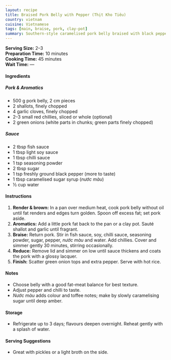 ```yaml
---
layout: recipe
title: Braised Pork Belly with Pepper (Thịt Kho Tiêu)
country: vietnam
cuisine: Vietnamese
tags: [main, braise, pork, clay-pot]
summary: Southern-style caramelised pork belly braised with black pepper — savoury, a little sweet, perfect with rice.
---
```

<div class="recipe-meta">
  <strong>Serving Size:</strong> 2–3<br>
  <strong>Preparation Time:</strong> 10 minutes<br>
  <strong>Cooking Time:</strong> 45 minutes<br>
  <strong>Wait Time:</strong> —<br>
</div>

<h4>Ingredients</h4>
<h5>Pork & Aromatics</h5>
<ul>
<li>500 g pork belly, 2 cm pieces</li>
<li>2 shallots, finely chopped</li>
<li>4 garlic cloves, finely chopped</li>
<li>2–3 small red chillies, sliced or whole (optional)</li>
<li>2 green onions (white parts in chunks; green parts finely chopped)</li>
</ul>

<h5>Sauce</h5>
<ul>
<li>2 tbsp fish sauce</li>
<li>1 tbsp light soy sauce</li>
<li>1 tbsp chilli sauce</li>
<li>1 tsp seasoning powder</li>
<li>2 tbsp sugar</li>
<li>1 tsp freshly ground black pepper (more to taste)</li>
<li>1 tbsp caramelised sugar syrup (<em>nước màu</em>)</li>
<li>½ cup water</li>
</ul>

<h4>Instructions</h4>
<ol>
<li><strong>Render & brown:</strong> In a pan over medium heat, cook pork belly without oil until fat renders and edges turn golden. Spoon off excess fat; set pork aside.</li>
<li><strong>Aromatics:</strong> Add a little pork fat back to the pan or a clay pot. Sauté shallot and garlic until fragrant.</li>
<li><strong>Braise:</strong> Return pork. Stir in fish sauce, soy, chilli sauce, seasoning powder, sugar, pepper, <em>nước màu</em> and water. Add chillies. Cover and simmer gently 30 minutes, stirring occasionally.</li>
<li><strong>Reduce:</strong> Remove lid and simmer on low until sauce thickens and coats the pork with a glossy lacquer.</li>
<li><strong>Finish:</strong> Scatter green onion tops and extra pepper. Serve with hot rice.</li>
</ol>

<h4>Notes</h4>
<ul>
<li>Choose belly with a good fat–meat balance for best texture.</li>
<li>Adjust pepper and chilli to taste.</li>
<li><em>Nước màu</em> adds colour and toffee notes; make by slowly caramelising sugar until deep amber.</li>
</ul>

<h4>Storage</h4>
<ul>
<li>Refrigerate up to 3 days; flavours deepen overnight. Reheat gently with a splash of water.</li>
</ul>

<h4>Serving Suggestions</h4>
<ul>
<li>Great with pickles or a light broth on the side.</li>
</ul>
